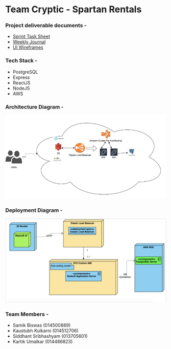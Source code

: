 # Team Cryptic - Spartan Rentals

### Project deliverable documents -
- [Sprint Task Sheet](https://github.com/gopinathsjsu/sp20-cmpe-202-sec-03-team-project-cryptic/blob/master/ProjectDeliverableDocuments/SprintSheetTeamCryptic.pdf)
- [Weekly Journal](https://github.com/gopinathsjsu/sp20-cmpe-202-sec-03-team-project-cryptic/blob/master/ProjectDeliverableDocuments/WeeklyJournalTeamCryptic.pdf)
- [UI Wireframes](UIWireframes.pdf)

### Tech Stack - 
- PostgreSQL
- Express
- ReactJS
- NodeJS
- AWS

### Architecture Diagram -
![Project Architecture Diagram](/ProjectDeliverableDocuments/CloudArchitectureDiagram.png "Project Architecture Diagram")

### Deployment Diagram -
![Project Deployment Diagram](/ProjectDeliverableDocuments/deploymentDiagram.png "Project Deployment Diagram")

### Team Members -
- Samik Biswas (014500889)
- Kaustubh Kulkarni (014512706)
- Siddhant Sribhashyam (013705601)
- Kartik Umalkar (014486823)
